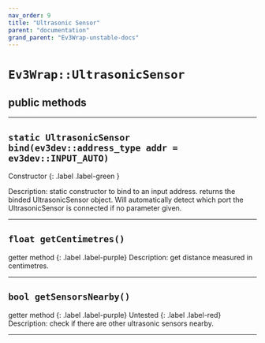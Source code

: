 ```yaml
---
nav_order: 9
title: "Ultrasonic Sensor"
parent: "documentation"
grand_parent: "Ev3Wrap-unstable-docs"
---
```


# `Ev3Wrap::UltrasonicSensor`
## public methods

---

## `static UltrasonicSensor bind(ev3dev::address_type addr = ev3dev::INPUT_AUTO)`
Constructor 
{: .label .label-green }

Description: static constructor to bind to an input address.
returns the binded UltrasonicSensor object. Will automatically detect which port the UltrasonicSensor is connected if no parameter given.

---

## `float getCentimetres()`
getter method
{: .label .label-purple}
Description: get distance measured in centimetres.

---

## `bool getSensorsNearby()`
getter method
{: .label .label-purple}
Untested
{: .label .label-red}
Description: check if there are other ultrasonic sensors nearby.

---